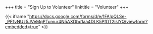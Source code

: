 +++
title = "Sign Up to Volunteer"
linktitle = "Volunteer"
+++

{{< iframe "https://docs.google.com/forms/d/e/1FAIpQLSe-_PF1vNUz5JVeMqPTumur4N5AXDbc1aa4DLK5PfDT2islYQ/viewform?embedded=true" >}}
